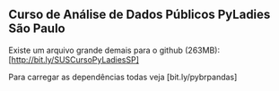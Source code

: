 
**Curso de Análise de Dados Públicos PyLadies São Paulo**
--------------------------------------------

Existe um arquivo grande demais para o github (263MB): [http://bit.ly/SUSCursoPyLadiesSP]

Para carregar as dependências todas veja [bit.ly/pybrpandas]
